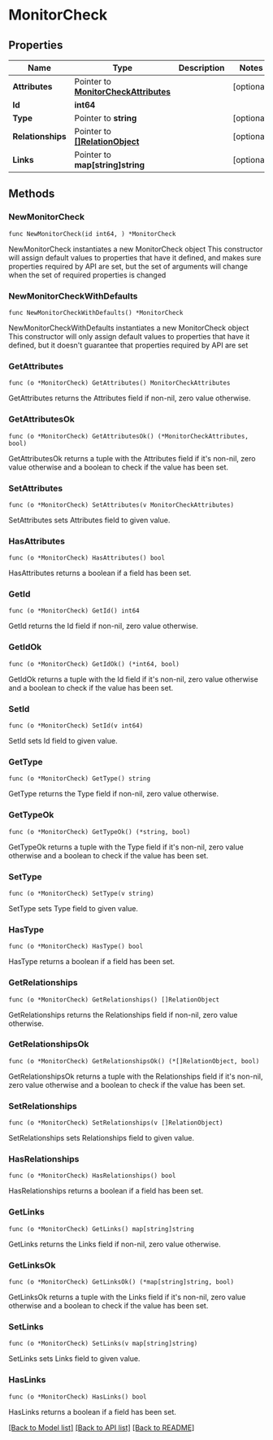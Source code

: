# MonitorCheck

## Properties

Name | Type | Description | Notes
------------ | ------------- | ------------- | -------------
**Attributes** | Pointer to [**MonitorCheckAttributes**](MonitorCheckAttributes.md) |  | [optional] 
**Id** | **int64** |  | 
**Type** | Pointer to **string** |  | [optional] 
**Relationships** | Pointer to [**[]RelationObject**](RelationObject.md) |  | [optional] 
**Links** | Pointer to **map[string]string** |  | [optional] 

## Methods

### NewMonitorCheck

`func NewMonitorCheck(id int64, ) *MonitorCheck`

NewMonitorCheck instantiates a new MonitorCheck object
This constructor will assign default values to properties that have it defined,
and makes sure properties required by API are set, but the set of arguments
will change when the set of required properties is changed

### NewMonitorCheckWithDefaults

`func NewMonitorCheckWithDefaults() *MonitorCheck`

NewMonitorCheckWithDefaults instantiates a new MonitorCheck object
This constructor will only assign default values to properties that have it defined,
but it doesn't guarantee that properties required by API are set

### GetAttributes

`func (o *MonitorCheck) GetAttributes() MonitorCheckAttributes`

GetAttributes returns the Attributes field if non-nil, zero value otherwise.

### GetAttributesOk

`func (o *MonitorCheck) GetAttributesOk() (*MonitorCheckAttributes, bool)`

GetAttributesOk returns a tuple with the Attributes field if it's non-nil, zero value otherwise
and a boolean to check if the value has been set.

### SetAttributes

`func (o *MonitorCheck) SetAttributes(v MonitorCheckAttributes)`

SetAttributes sets Attributes field to given value.

### HasAttributes

`func (o *MonitorCheck) HasAttributes() bool`

HasAttributes returns a boolean if a field has been set.

### GetId

`func (o *MonitorCheck) GetId() int64`

GetId returns the Id field if non-nil, zero value otherwise.

### GetIdOk

`func (o *MonitorCheck) GetIdOk() (*int64, bool)`

GetIdOk returns a tuple with the Id field if it's non-nil, zero value otherwise
and a boolean to check if the value has been set.

### SetId

`func (o *MonitorCheck) SetId(v int64)`

SetId sets Id field to given value.


### GetType

`func (o *MonitorCheck) GetType() string`

GetType returns the Type field if non-nil, zero value otherwise.

### GetTypeOk

`func (o *MonitorCheck) GetTypeOk() (*string, bool)`

GetTypeOk returns a tuple with the Type field if it's non-nil, zero value otherwise
and a boolean to check if the value has been set.

### SetType

`func (o *MonitorCheck) SetType(v string)`

SetType sets Type field to given value.

### HasType

`func (o *MonitorCheck) HasType() bool`

HasType returns a boolean if a field has been set.

### GetRelationships

`func (o *MonitorCheck) GetRelationships() []RelationObject`

GetRelationships returns the Relationships field if non-nil, zero value otherwise.

### GetRelationshipsOk

`func (o *MonitorCheck) GetRelationshipsOk() (*[]RelationObject, bool)`

GetRelationshipsOk returns a tuple with the Relationships field if it's non-nil, zero value otherwise
and a boolean to check if the value has been set.

### SetRelationships

`func (o *MonitorCheck) SetRelationships(v []RelationObject)`

SetRelationships sets Relationships field to given value.

### HasRelationships

`func (o *MonitorCheck) HasRelationships() bool`

HasRelationships returns a boolean if a field has been set.

### GetLinks

`func (o *MonitorCheck) GetLinks() map[string]string`

GetLinks returns the Links field if non-nil, zero value otherwise.

### GetLinksOk

`func (o *MonitorCheck) GetLinksOk() (*map[string]string, bool)`

GetLinksOk returns a tuple with the Links field if it's non-nil, zero value otherwise
and a boolean to check if the value has been set.

### SetLinks

`func (o *MonitorCheck) SetLinks(v map[string]string)`

SetLinks sets Links field to given value.

### HasLinks

`func (o *MonitorCheck) HasLinks() bool`

HasLinks returns a boolean if a field has been set.


[[Back to Model list]](../README.md#documentation-for-models) [[Back to API list]](../README.md#documentation-for-api-endpoints) [[Back to README]](../README.md)


